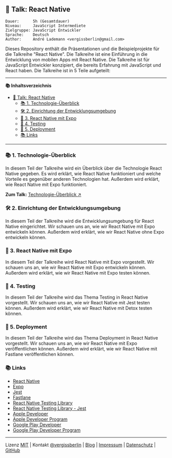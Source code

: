 ## 💬 Talk: React Native

```text
Dauer:      5h (Gesamtdauer)
Niveau:     JavaScript Intermediete
Zielgruppe: JavaScript Entwickler
Sprache:    Deutsch
Author:     André Lademann <vergissberlin@gmail.com>
```

Dieses Repository enthält die Präsentationen und die Beispielprojekte für die Talkreihe "React Native". Die Talkreihe ist eine Einführung in die Entwicklung von mobilen Apps mit React Native. Die Talkreihe ist für JavaScript Entwickler konzipiert, die bereits Erfahrung mit JavaScript und React haben. Die Talkreihe ist in 5 Teile aufgeteilt:

---

**📚 Inhaltsverzeichnis**

- [💬 Talk: React Native](#-talk-react-native)
  - [📚 1. Technologie-Überblick](#-1-technologie-überblick)
  - [🛠 2. Einrichtung der Entwicklungsumgebung](#-2-einrichtung-der-entwicklungsumgebung)
  - [📱 3. React Native mit Expo](#-3-react-native-mit-expo)
  - [🧪 4. Testing](#-4-testing)
  - [🚀 5. Deployment](#-5-deployment)
  - [📚 Links](#-links)

---

### 📚 1. Technologie-Überblick

In diesem Teil der Talkreihe wird ein Überblick über die Technologie React Native gegeben. Es wird erklärt, wie React Native funktioniert und welche Vorteile es gegenüber anderen Technologien hat. Außerdem wird erklärt, wie React Native mit Expo funktioniert.

**Zum Talk:** [Technologie-Überblick ↗ ](./Talks/01_technology.md)

### 🛠 2. Einrichtung der Entwicklungsumgebung

In diesem Teil der Talkreihe wird die Entwicklungsumgebung für React Native eingerichtet. Wir schauen uns an, wie wir React Native mit Expo entwickeln können. Außerdem wird erklärt, wie wir React Native ohne Expo entwickeln können.

### 📱 3. React Native mit Expo

In diesem Teil der Talkreihe wird React Native mit Expo vorgestellt. Wir schauen uns an, wie wir React Native mit Expo entwickeln können. Außerdem wird erklärt, wie wir React Native mit Expo testen können.

### 🧪 4. Testing

In diesem Teil der Talkreihe wird das Thema Testing in React Native vorgestellt. Wir schauen uns an, wie wir React Native mit Jest testen können. Außerdem wird erklärt, wie wir React Native mit Detox testen können.

### 🚀 5. Deployment

In diesem Teil der Talkreihe wird das Thema Deployment in React Native vorgestellt. Wir schauen uns an, wie wir React Native mit Expo veröffentlichen können. Außerdem wird erklärt, wie wir React Native mit Fastlane veröffentlichen können.

### 📚 Links

- [React Native](https://reactnative.dev/)
- [Expo](https://expo.io/)
- [Jest](https://jestjs.io/)
- [Fastlane](https://fastlane.tools/)
- [React Native Testing Library](https://callstack.github.io/react-native-testing-library/)
- [React Native Testing Library - Jest](https://callstack.github.io/react-native-testing-library/docs/api-jest)
- [Apple Developer](https://developer.apple.com/)
- [Apple Developer Program](https://developer.apple.com/programs/)
- [Google Play Developer](https://play.google.com/apps/publish/)
- [Google Play Developer Program](https://play.google.com/apps/publish/signup/)

---

Lizenz [MIT](LICENSE) | Kontakt [@vergissberlin](https://twitter.com/vergissberlin) | [Blog](https://blog.andrelademann.de) | [Impressum](https://github.com/vergissberlin) | [Datenschutz](https://andrelademann.de/datenschutz) | [GitHub](https://github.com/vergissberlin)
